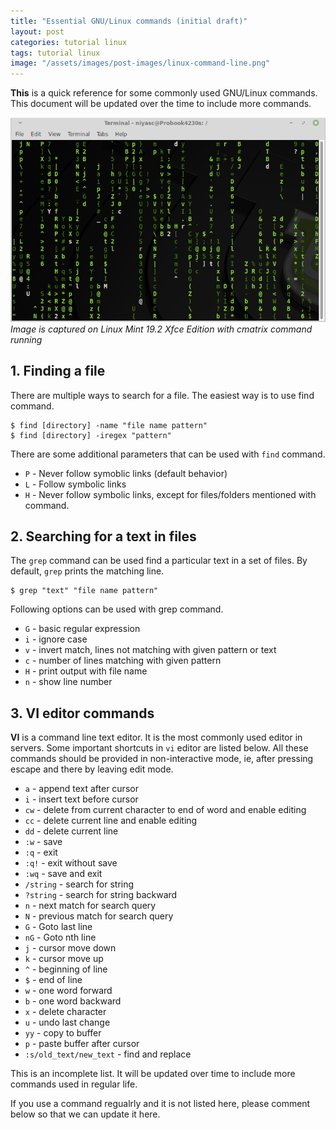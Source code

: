 ```yaml
---
title: "Essential GNU/Linux commands (initial draft)"
layout: post
categories: tutorial linux
tags: tutorial linux
image: "/assets/images/post-images/linux-command-line.png"
---
```


**This** is a quick reference for some commonly used GNU/Linux commands. This document will be updated over the time to include more commands.

![Linux Terminal Preview](/assets/images/post-images/linux-command-line.png)
*Image is captured on Linux Mint 19.2 Xfce Edition with cmatrix command running*

## 1. Finding a file
There are multiple ways to search for a file. The easiest way is to use find command.
```
$ find [directory] -name "file name pattern"
$ find [directory] -iregex "pattern"
```
There are some additional parameters that can be used with `find` command.
- `P` - Never follow symoblic links (default behavior)
- `L` - Follow symbolic links
- `H` - Never follow symbolic links, except for files/folders mentioned with command.

## 2. Searching for a text in files
The `grep` command can be used find a particular text in a set of files. By default, `grep` prints the matching line.
```
$ grep "text" "file name pattern"
```
Following options can be used with grep command.
- `G` - basic regular expression
- `i` - ignore case
- `v` - invert match, lines not matching with given pattern or text
- `c` - number of lines matching with given pattern
- `H` - print output with file name
- `n` - show line number

## 3. VI editor commands
**VI** is a command line text editor. It is the most commonly used editor in servers. Some important shortcuts in `vi` editor are listed below. All these commands should be provided in non-interactive mode, ie, after pressing escape and there by leaving edit mode.
- `a` - append text after cursor
- `i` - insert text before cursor
- `cw` - delete from current character to end of word and enable editing
- `cc` - delete current line and enable editing
- `dd` - delete current line
- `:w` - save
- `:q` - exit
- `:q!` - exit without save
- `:wq` - save and exit
- `/string` - search for string
- `?string` - search for string backward
- `n` - next match for search query
- `N` - previous match for search query
- `G` - Goto last line
- `nG` - Goto nth line
- `j` - cursor move down
- `k` - cursor move up
- `^` - beginning of line
- `$` - end of line
- `w` - one word forward
- `b` - one word backward
- `x` - delete character
- `u` - undo last change
- `yy` - copy to buffer
- `p` - paste buffer after cursor
- `:s/old_text/new_text` - find and replace


This is an incomplete list. It will be updated over time to include more commands used in regular life.

If you use a command regualrly and it is not listed here, please comment below so that we can update it here.

